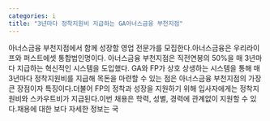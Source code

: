 ```yaml
---
categories: i
title: "3년마다 정착지원비 지급하는 GA아너스금융 부천지점"
---
```

아너스금융 부천지점에서 함께 성장할 영업 전문가를 모집한다.아너스금융은 우리라이프와 퍼스트에셋 통합법인명이다. 아너스금융 부천지점은 직전연봉의 50%을 매 3년마다 지급하는 혁신적인 시스템을 도입했다. GA와 FP가 상호 상생하는 시스템을 통해 매 3년마다 정착지원비를 지급해 목돈을 마련할 수 있는 점은 아너스금융 부천지점의 가장 큰 장점이자 특징이다.더불어 FP의 정착과 성장을 지원하기 위해 입사자에게는 정착지원비와 스카우트비가 지급된다.이번 채용은 학력, 성별, 경력에 관계없이 지원할 수 있다.채용에 대한 보다 자세한 정보는 국